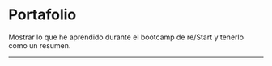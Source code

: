 # Portafolio
Mostrar lo que he aprendido durante el bootcamp de re/Start y tenerlo como un resumen.

---


